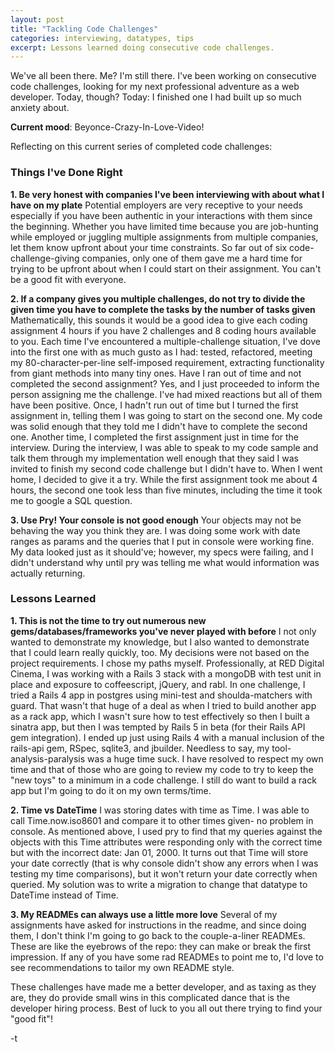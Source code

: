 ```yaml
---
layout: post
title: "Tackling Code Challenges"
categories: interviewing, datatypes, tips
excerpt: Lessons learned doing consecutive code challenges.
---
```


We've all been there.  Me?  I'm still there.  I've been working on consecutive code challenges, looking for my next professional adventure as a web developer. Today, though?  Today: I finished one I had built up so much anxiety about. 

__Current mood__: Beyonce-Crazy-In-Love-Video!

Reflecting on this current series of completed code challenges:

### Things I've Done Right
**1. Be very honest with companies I've been interviewing with about what I have on my plate**
  Potential employers are very receptive to your needs especially if you have been authentic in your interactions with them since the beginning.  Whether you have limited time because you are job-hunting while employed or juggling multiple assignments from multiple companies, let them know upfront about your time constraints.  So far out of six code-challenge-giving companies, only one of them gave me a hard time for trying to be upfront about when I could start on their assignment.  You can't be a good fit with everyone.

**2. If a company gives you multiple challenges, do not try to divide the given time you have to complete the tasks by the number of tasks given**
  Mathematically, this sounds it would be a good idea to give each coding assignment 4 hours if you have 2 challenges and 8 coding hours available to you.  Each time I've encountered a multiple-challenge situation, I've dove into the first one with as much gusto as I had: tested, refactored, meeting my 80-character-per-line self-imposed requirement, extracting functionality from giant methods into many tiny ones.  Have I ran out of time and not completed the second assignment?  Yes, and I just proceeded to inform the person assigning me the challenge.  I've had mixed reactions but all of them have been positive.  Once, I hadn't run out of time but I turned the first assignment in, telling them I was going to start on the second one.  My code was solid enough that they told me I didn't have to complete the second one.  Another time, I completed the first assignment just in time for the interview.  During the interview, I was able to speak to my code sample and talk them through my implementation well enough that they said I was invited to finish my second code challenge but I didn't have to.  When I went home, I decided to give it a try.  While the first assignment took me about 4 hours, the second one took less than five minutes, including the time it took me to google a SQL question.

**3. Use Pry!  Your console is not good enough**
  Your objects may not be behaving the way you think they are.  I was doing some work with date ranges as params and the queries that I put in console were working fine.  My data looked just as it should've; however, my specs were failing, and I didn't understand why until pry was telling me what would information was actually returning.

### Lessons Learned
**1. This is not the time to try out numerous new gems/databases/frameworks you've never played with before**
  I not only wanted to demonstrate my knowledge, but I also wanted to demonstrate that I could learn really quickly, too.  My decisions were not based on the project requirements.  I chose my paths myself.  Professionally, at RED Digital Cinema, I was working with a Rails 3 stack with a mongoDB with test unit in place and exposure to coffeescript, jQuery, and rabl.  In one challenge, I tried a Rails 4 app in postgres using mini-test and shoulda-matchers with guard.  That wasn't that huge of a deal as when I tried to build another app as a rack app, which I wasn't sure how to test effectively so then I built a sinatra app, but then I was tempted by Rails 5 in beta (for their Rails API gem integration).  I ended up just using Rails 4 with a manual inclusion of the rails-api gem, RSpec, sqlite3, and jbuilder.  Needless to say, my tool-analysis-paralysis was a huge time suck.  I have resolved to respect my own time and that of those who are going to review my code to try to keep the "new toys" to a minimum in a code challenge.  I still do want to build a rack app but I'm going to do it on my own terms/time.

**2. Time vs DateTime**
  I was storing dates with time as Time.  I was able to call Time.now.iso8601 and compare it to other times given- no problem in console.  As mentioned above, I used pry to find that my queries against the objects with this Time attributes were responding only with the correct time but with the incorrect date: Jan 01, 2000.  It turns out that Time will store your date correctly (that is why console didn't show any errors when I was testing my time comparisons), but it won't return your date correctly when queried.  My solution was to write a migration to change that datatype to DateTime instead of Time.

**3. My READMEs can always use a little more love**
  Several of my assignments have asked for instructions in the readme, and since doing them, I don't think I'm going to go back to the couple-a-liner READMEs.  These are like the eyebrows of the repo: they can make or break the first impression.  If any of you have some rad READMEs to point me to, I'd love to see recommendations to tailor my own README style.

These challenges have made me a better developer, and as taxing as they are, they do provide small wins in this complicated dance that is the developer hiring process.  Best of luck to you all out there trying to find your "good fit"!

-t
